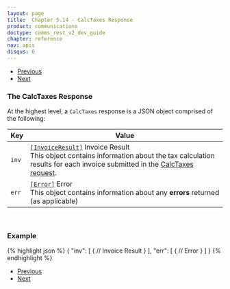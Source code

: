 ```yaml
---
layout: page
title:  Chapter 5.14 - CalcTaxes Response
product: communications
doctype: comms_rest_v2_dev_guide
chapter: reference
nav: apis
disqus: 0
---
```


<ul class="pager">
  <li class="previous"><a href="/communications/dev-guide/reference/key-value-pair/"><i class="glyphicon glyphicon-chevron-left"></i>Previous</a></li>
  <li class="next"><a href="/communications/dev-guide/reference/invoice-result/">Next<i class="glyphicon glyphicon-chevron-right"></i></a></li>
</ul>

<h3>The CalcTaxes Response</h3>

At the highest level, a <code>CalcTaxes</code> response is a JSON object comprised of the following:

<div class="mobile-table">
  <table class="styled-table">
    <thead>
      <tr>
        <th>Key</th>
        <th>Value</th>
      </tr>
    </thead>
    <tbody>
      <tr>
        <td><code>inv</code></td>
        <td><a class="dev-guide-link" href="/communications/dev-guide/reference/invoice-result/"><code>[InvoiceResult]</code></a> Invoice Result
        <br>
        This object contains information about the tax calculation results for each invoice submitted in the <a class="dev-guide-link" href="/communications/dev-guide/reference/calc-taxes-request/">CalcTaxes request</a>.
        </td>
      </tr>
      <tr>
        <td><code>err</code></td>
        <td><a class="dev-guide-link" href="/communications/dev-guide/reference/error-response/"><code>[Error]</code></a> Error
        <br>
        This object contains information about any <b>errors</b> returned (as applicable)
        </td>
      </tr>
    </tbody>
  </table>
<div>
<br>

<h3>Example</h3>

{% highlight json %}
{
  "inv": [
    {
      // Invoice Result
    }
  ],
  "err": [
    {
      // Error
    }
  ]
}
{% endhighlight %}

<ul class="pager">
  <li class="previous"><a href="/communications/dev-guide/reference/key-value-pair/"><i class="glyphicon glyphicon-chevron-left"></i>Previous</a></li>
  <li class="next"><a href="/communications/dev-guide/reference/invoice-result/">Next<i class="glyphicon glyphicon-chevron-right"></i></a></li>
</ul>
